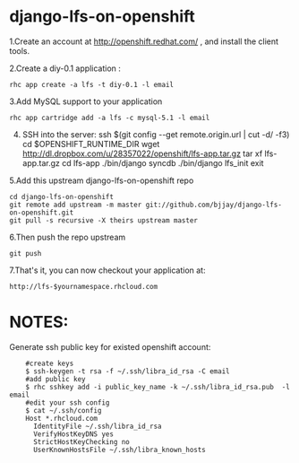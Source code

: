 django-lfs-on-openshift
=======================

1.Create an account at http://openshift.redhat.com/ , and install the client tools.

2.Create a diy-0.1 application :

    rhc app create -a lfs -t diy-0.1 -l email

3.Add MySQL support to your application

    rhc app cartridge add -a lfs -c mysql-5.1 -l email

4. SSH into the server:
    ssh $(git config --get remote.origin.url | cut -d/ -f3)
    cd $OPENSHIFT_RUNTIME_DIR
    wget http://dl.dropbox.com/u/28357022/openshift/lfs-app.tar.gz
    tar xf lfs-app.tar.gz
    cd lfs-app
    ./bin/django syncdb
    ./bin/django lfs_init
    exit

5.Add this upstream django-lfs-on-openshift repo

    cd django-lfs-on-openshift
    git remote add upstream -m master git://github.com/bjjay/django-lfs-on-openshift.git
    git pull -s recursive -X theirs upstream master
    
6.Then push the repo upstream

    git push

7.That's it, you can now checkout your application at:

    http://lfs-$yournamespace.rhcloud.com


NOTES:
=====

Generate ssh public key for existed openshift account:

        #create keys
        $ ssh-keygen -t rsa -f ~/.ssh/libra_id_rsa -C email  
        #add public key
        $ rhc sshkey add -i public_key_name -k ~/.ssh/libra_id_rsa.pub  -l email
        #edit your ssh config   
        $ cat ~/.ssh/config
        Host *.rhcloud.com
          IdentityFile ~/.ssh/libra_id_rsa
          VerifyHostKeyDNS yes
          StrictHostKeyChecking no
          UserKnownHostsFile ~/.ssh/libra_known_hosts
